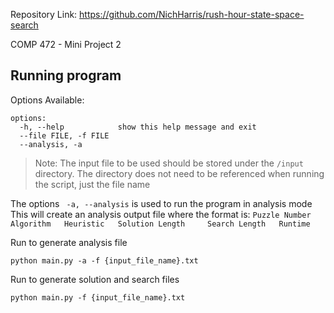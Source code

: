 
Repository Link: https://github.com/NichHarris/rush-hour-state-space-search

COMP 472 - Mini Project 2
## Running program

Options Available:
```
options:
  -h, --help            show this help message and exit
  --file FILE, -f FILE
  --analysis, -a
```

>Note: The input file to be used should be stored under the `/input` directory.
>The directory does not need to be referenced when running the script, just the file name

The options ``` -a, --analysis``` is used to run the program in analysis mode
This will create an analysis output file where the format is:
```Puzzle Number	 Algorithm	 Heuristic	 Solution Length	 Search Length	 Runtime```

Run to generate analysis file
```
python main.py -a -f {input_file_name}.txt
```

Run to generate solution and search files
```
python main.py -f {input_file_name}.txt
```